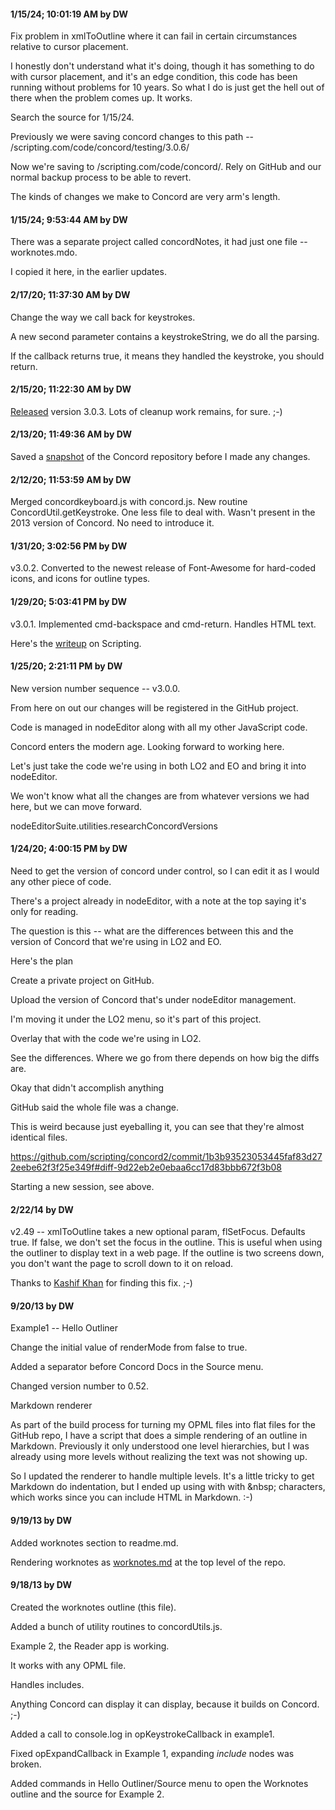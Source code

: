 #### 1/15/24; 10:01:19 AM by DW

Fix problem in xmlToOutline where it can fail in certain circumstances relative to cursor placement.

I honestly don't understand what it's doing, though it has something to do with cursor placement, and it's an edge condition, this code has been running without problems for 10 years. So what I do is just get the hell out of there when the problem comes up. It works. 

Search the source for 1/15/24.

Previously we were saving concord changes to this path -- /scripting.com/code/concord/testing/3.0.6/

Now we're saving to /scripting.com/code/concord/. Rely on GitHub and our normal backup process to be able to revert.

The kinds of changes we make to Concord are very arm's length.

#### 1/15/24; 9:53:44 AM by DW

There was a separate project called concordNotes, it had just one file -- worknotes.mdo.

I copied it here, in the earlier updates.

#### 2/17/20; 11:37:30 AM by DW

Change the way we call back for keystrokes.

A new second parameter contains a keystrokeString, we do all the parsing.

If the callback returns true, it means they handled the keystroke, you should return.

#### 2/15/20; 11:22:30 AM by DW

<a href="http://scripting.com/2020/02/15.html#a161619">Released</a> version 3.0.3. Lots of cleanup work remains, for sure. ;-)

#### 2/13/20; 11:49:36 AM by DW

Saved a <a href="https://s3.amazonaws.com/scripting.com/2020/02/13/concord-master.zip">snapshot</a> of the Concord repository before I made any changes. 

#### 2/12/20; 11:53:59 AM by DW

Merged concordkeyboard.js with concord.js. New routine ConcordUtil.getKeystroke. One less file to deal with. Wasn't present in the 2013 version of Concord. No need to introduce it. 

#### 1/31/20; 3:02:56 PM by DW

v3.0.2. Converted to the newest release of Font-Awesome for hard-coded icons, and icons for outline types. 

#### 1/29/20; 5:03:41 PM by DW

v3.0.1. Implemented cmd-backspace and cmd-return. Handles HTML text.

Here's the <a href="http://scripting.com/2020/01/29.html#a182110">writeup</a> on Scripting. 

#### 1/25/20; 2:21:11 PM by DW

New version number sequence -- v3.0.0.

From here on out our changes will be registered in the GitHub project.

Code is managed in nodeEditor along with all my other JavaScript code.

Concord enters the modern age. Looking forward to working here. 

Let's just take the code we're using in both LO2 and EO and bring it into nodeEditor. 

We won't know what all the changes are from whatever versions we had here, but we can move forward.

nodeEditorSuite.utilities.researchConcordVersions

#### 1/24/20; 4:00:15 PM by DW

Need to get the version of concord under control, so I can edit it as I would any other piece of code. 

There's a project already in nodeEditor, with a note at the top saying it's only for reading. 

The question is this -- what are the differences between this and the version of Concord that we're using in LO2 and EO.

Here's the plan

Create a private project on GitHub.

Upload the version of Concord that's under nodeEditor management.

I'm moving it under the LO2 menu, so it's part of this project.

Overlay that with the code we're using in LO2.

See the differences. Where we go from there depends on how big the diffs are. 

Okay that didn't accomplish anything

GitHub said the whole file was a change. 

This is weird because just eyeballing it, you can see that they're almost identical files.

https://github.com/scripting/concord2/commit/1b3b93523053445faf83d272eebe62f3f25e349f#diff-9d22eb2e0ebaa6cc17d83bbb672f3b08

Starting a new session, see above.

#### 2/22/14 by DW

v2.49 -- xmlToOutline takes a new optional param, flSetFocus. Defaults true. If false, we don't set the focus in the outline. This is useful when using the outliner to display text in a web page. If the outline is two screens down, you don't want the page to scroll down to it on reload. 

Thanks to <a href="http://k4shif.blogspot.com/">Kashif Khan</a> for finding this fix. ;-)

#### 9/20/13 by DW

Example1 -- Hello Outliner

Change the initial value of renderMode from false to true.

Added a separator before Concord Docs in the Source menu.

Changed version number to 0.52.

Markdown renderer

As part of the build process for turning my OPML files into flat files for the GitHub repo, I have a script that does a simple rendering of an outline in Markdown. Previously it only understood one level hierarchies, but I was already using more levels without realizing the text was not showing up. 

So I updated the renderer to handle multiple levels. It's a little tricky to get Markdown do indentation, but I ended up using with with &amp;nbsp; characters, which works since you can include HTML in Markdown. :-)

#### 9/19/13 by DW

Added worknotes section to readme.md.

Rendering worknotes as <a href="https://github.com/scripting/concord/blob/master/worknotes.md">worknotes.md</a> at the top level of the repo.

#### 9/18/13 by DW

Created the worknotes outline (this file). 

Added a bunch of utility routines to concordUtils.js. 

Example 2, the Reader app is working. 

It works with any OPML file.

Handles includes. 

Anything Concord can display it can display, because it builds on Concord. ;-)

Added a call to console.log in opKeystrokeCallback in example1. 

Fixed opExpandCallback in Example 1, expanding <i>include</i> nodes was broken.

Added commands in Hello Outliner/Source menu to open the Worknotes outline and the source for Example 2.

